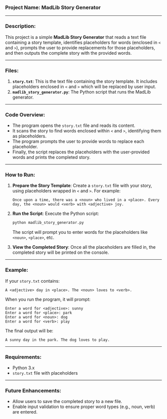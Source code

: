 ### Project Name: **MadLib Story Generator**

---

### Description:

This project is a simple **MadLib Story Generator** that reads a text file containing a story template, identifies placeholders for words (enclosed in `<` and `>`), prompts the user to provide replacements for those placeholders, and then outputs the complete story with the provided words.

---

### Files:

1. **`story.txt`**: This is the text file containing the story template. It includes placeholders enclosed in `<` and `>` which will be replaced by user input.
2. **`madlib_story_generator.py`**: The Python script that runs the MadLib generator.

---

### Code Overview:

- The program opens the `story.txt` file and reads its content.
- It scans the story to find words enclosed within `<` and `>`, identifying them as placeholders.
- The program prompts the user to provide words to replace each placeholder.
- Finally, the script replaces the placeholders with the user-provided words and prints the completed story.

---

### How to Run:

1. **Prepare the Story Template**: Create a `story.txt` file with your story, using placeholders wrapped in `<` and `>`. For example:
   ```
   Once upon a time, there was a <noun> who lived in a <place>. Every day, the <noun> would <verb> with <adjective> joy.
   ```
2. **Run the Script**: Execute the Python script:
   ```bash
   python madlib_story_generator.py
   ```
   The script will prompt you to enter words for the placeholders like `<noun>`, `<place>`, etc.
   
3. **View the Completed Story**: Once all the placeholders are filled in, the completed story will be printed on the console.

---

### Example:

If your `story.txt` contains:
```
A <adjective> day in <place>. The <noun> loves to <verb>.
```
When you run the program, it will prompt:
```
Enter a word for <adjective>: sunny
Enter a word for <place>: park
Enter a word for <noun>: dog
Enter a word for <verb>: play
```
The final output will be:
```
A sunny day in the park. The dog loves to play.
```

---

### Requirements:

- Python 3.x
- `story.txt` file with placeholders

---

### Future Enhancements:

- Allow users to save the completed story to a new file.
- Enable input validation to ensure proper word types (e.g., noun, verb) are entered.
